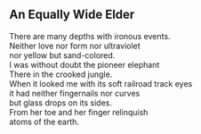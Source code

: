 An Equally Wide Elder
---------------------
There are many depths with ironous events.  
Neither love nor form nor ultraviolet  
nor yellow but sand-colored.  
I was without doubt the pioneer elephant  
There in the crooked jungle.  
When it looked me with its soft railroad track eyes  
it had neither fingernails nor curves  
but glass drops on its sides.  
From her toe and her finger relinquish  
atoms of the earth.  
